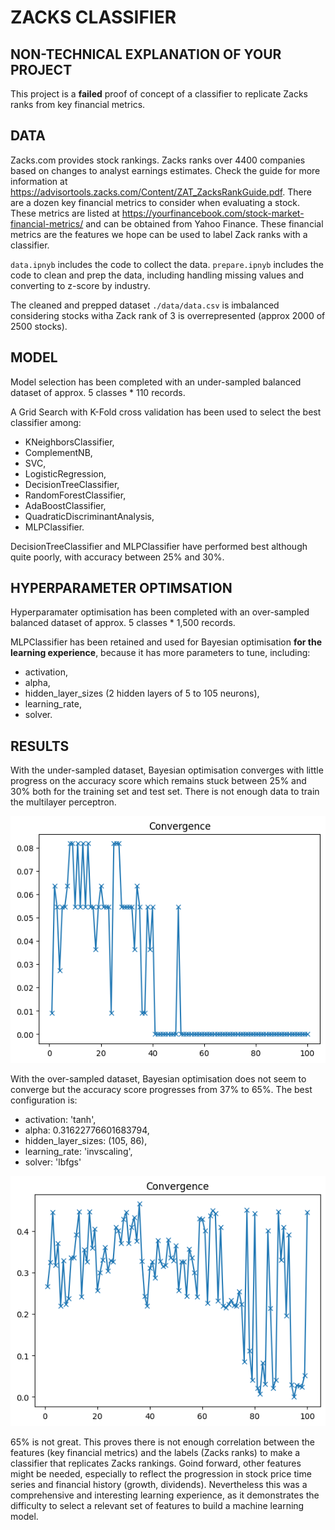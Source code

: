 # ZACKS CLASSIFIER 

## NON-TECHNICAL EXPLANATION OF YOUR PROJECT
This project is a **failed** proof of concept of a classifier to replicate Zacks ranks from key financial metrics.

## DATA
Zacks.com provides stock rankings. Zacks ranks over 4400 companies based on changes to analyst earnings estimates. Check the guide for more information at https://advisortools.zacks.com/Content/ZAT_ZacksRankGuide.pdf.
There are a dozen key financial metrics to consider when evaluating a stock. These metrics are listed at https://yourfinancebook.com/stock-market-financial-metrics/ and can be obtained from Yahoo Finance.
These financial metrics are the features we hope can be used to label Zack ranks with a classifier.

`data.ipnyb` includes the code to collect the data.
`prepare.ipnyb` includes the code to clean and prep the data, including handling missing values and converting to z-score by industry.

The cleaned and prepped dataset `./data/data.csv` is imbalanced considering stocks witha Zack rank of 3 is overrepresented (approx 2000 of 2500 stocks).

## MODEL
Model selection has been completed with an under-sampled balanced dataset of approx. 5 classes * 110 records.

A Grid Search with K-Fold cross validation has been used to select the best classifier among:
- KNeighborsClassifier,
- ComplementNB,
- SVC,
- LogisticRegression,
- DecisionTreeClassifier,
- RandomForestClassifier,
- AdaBoostClassifier,
- QuadraticDiscriminantAnalysis,
- MLPClassifier.

DecisionTreeClassifier and MLPClassifier have performed best although quite poorly, with accuracy between 25% and 30%.

## HYPERPARAMETER OPTIMSATION
Hyperparamater optimisation has been completed with an over-sampled balanced dataset of approx. 5 classes * 1,500 records.

MLPClassifier has been retained and used for Bayesian optimisation **for the learning experience**, because it has more parameters to tune, including:
- activation,
- alpha,
- hidden_layer_sizes (2 hidden layers of 5 to 105 neurons),
- learning_rate,
- solver.

## RESULTS

With the under-sampled dataset, Bayesian optimisation converges with little progress on the accuracy score which remains stuck between 25% and 30% both for the training set and test set. There is not enough data to train the multilayer perceptron.

![Undersampled](undersampled.png)

With the over-sampled dataset, Bayesian optimisation does not seem to converge but the accuracy score progresses from 37% to 65%. The best configuration is:
- activation: 'tanh',
- alpha: 0.31622776601683794,
- hidden_layer_sizes: (105, 86),
- learning_rate: 'invscaling',
- solver: 'lbfgs'

![Oversampled](oversampled.png)

65% is not great. This proves there is not enough correlation between the features (key financial metrics) and the labels (Zacks ranks) to make a classifier that replicates Zacks rankings. Goind forward, other features might be needed, especially to reflect the progression in stock price time series and financial history (growth, dividends). Nevertheless this was a comprehensive and interesting learning experience, as it demonstrates the difficulty to select a relevant set of features to build a machine learning model.

